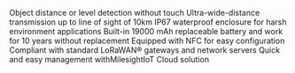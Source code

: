 Object distance or level detection without touch
Ultra-wide-distance transmission up to line of sight of 10km
IP67 waterproof enclosure for harsh environment applications
Built-in 19000 mAh replaceable battery and work for 10 years without replacement
Equipped with NFC for easy configuration
Compliant with standard LoRaWAN® gateways and network servers
Quick and easy management withMilesightIoT Cloud solution
